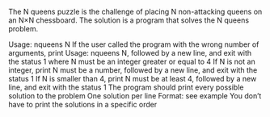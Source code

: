 The N queens puzzle is the challenge of placing N non-attacking queens on an N×N chessboard. 
The solution is a program that solves the N queens problem.

Usage: nqueens N
If the user called the program with the wrong number of arguments, 
print Usage: nqueens N, followed by a new line, and exit with the status 1
where N must be an integer greater or equal to 4
If N is not an integer, print N must be a number, followed by a new line, and exit with the status 1
If N is smaller than 4, print N must be at least 4, followed by a new line, and exit with the status 1
The program should print every possible solution to the problem
One solution per line
Format: see example
You don’t have to print the solutions in a specific order
